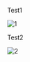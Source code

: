 Test1

![1](https://github.com/user-attachments/assets/5cf91567-f0bb-4460-9576-bfe8cfb678a2)

Test2

![2](https://github.com/user-attachments/assets/fae7ef32-fd37-4955-a171-4b70aca4555a)
